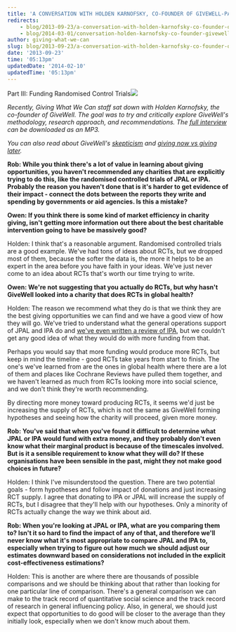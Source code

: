```yaml
---
title: 'A CONVERSATION WITH HOLDEN KARNOFSKY, CO-FOUNDER OF GIVEWELL-PART III'
redirects:
    - blog/2013-09-23/a-conversation-with-holden-karnofsky-co-founder-of-givewell-part-iii
    - blog/2014-03-01/conversation-holden-karnofsky-co-founder-givewell-part-iii
author: giving-what-we-can
slug: blog/2013-09-23/a-conversation-with-holden-karnofsky-co-founder-of-givewell-part-iii
date: '2013-09-23'
time: '05:13pm'
updatedDate: '2014-02-10'
updatedTime: '05:13pm'
---
```

Part III: Funding Randomised Control Trials![](/images/uploads/givewell.jpg)

_Recently, Giving What We Can staff sat down with Holden Karnofsky, the co-founder of GiveWell. The goal was to try and critically explore GiveWell's methodology, research approach, and recommendations. The [full interview](https://docs.google.com/file/d/0B8_48dde-9C3YndMYzlQY2VOeXM/edit?usp=sharing) can be downloaded as an MP3._

_You can also read about GiveWell's [skepticism](http://www.givingwhatwecan.org/blog/2013-08-22/a-conversation-with-holden-karnofsky-co-founder-of-givewell-part-i) and [giving now vs giving later](http://www.givingwhatwecan.org/blog/2013-09-08/a-conversation-with-holden-karnofsky-co-founder-of-givewell-part-ii)._

**Rob: While you think there's a lot of value in learning about giving opportunities, you haven't recommended any charities that are explicitly trying to do this, like the randomised controlled trials of JPAL or IPA. Probably the reason you haven't done that is it's harder to get evidence of their impact - connect the dots between the reports they write and spending by governments or aid agencies. Is this a mistake?**

**Owen: If you think there is some kind of market efficiency in charity giving, isn't getting more information out there about the best charitable intervention going to have be massively good?**

Holden: I think that's a reasonable argument. Randomised controlled trials are a good example. We've had tons of ideas about RCTs, but we dropped most of them, because the softer the data is, the more it helps to be an expert in the area before you have faith in your ideas. We've just never come to an idea about RCTs that's worth our time trying to write.

**Owen: We're not suggesting that you actually do RCTs, but why hasn't GiveWell looked into a charity that does RCTs in global health?**

Holden: The reason we recommend what they do is that we think they are the best giving opportunities we can find and we have a good view of how they will go. We've tried to understand what the general operations support of JPAL and IPA do and [we've even written a review of IPA](http://www.givewell.org/international/charities/ipa), but we couldn't get any good idea of what they would do with more funding from that.

Perhaps you would say that more funding would produce more RCTs, but keep in mind the timeline - good RCTs take years from start to finish. The one's we've learned from are the ones in global health where there are a lot of them and places like Cochrane Reviews have pulled them together, and we haven't learned as much from RCTs looking more into social science, and we don't think they're worth recommending.

By directing more money toward producing RCTs, it seems we'd just be increasing the supply of RCTs, which is not the same as GiveWell forming hypotheses and seeing how the charity will proceed, given more money.

**Rob: You've said that when you've found it difficult to determine what JPAL or IPA would fund with extra money, and they probably don't even know what their marginal product is because of the timescales involved. But is it a sensible requirement to know what they will do? If these organisations have been sensible in the past, might they not make good choices in future?**

Holden: I think I've misunderstood the question. There are two potential goals - form hypotheses and follow impact of donations and just increasing RCT supply. I agree that donating to IPA or JPAL will increase the supply of RCTs, but I disagree that they'll help with our hypotheses. Only a minority of RCTs actually change the way we think about aid.

**Rob: When you're looking at JPAL or IPA, what are you comparing them to? Isn't it so hard to find the impact of any of that, and therefore we'll never know what it's most appropriate to compare JPAL and IPA to, especially when trying to figure out how much we should adjust our estimates downward based on considerations not included in the explicit cost-effectiveness estimations?**

Holden: This is another are where there are thousands of possible comparisons and we should be thinking about that rather than looking for one particular line of comparison. There's a general comparison we can make to the track record of quantitative social science and the track record of research in general influencing policy. Also, in general, we should just expect that opportunities to do good will be closer to the average than they initially look, especially when we don't know much about them.